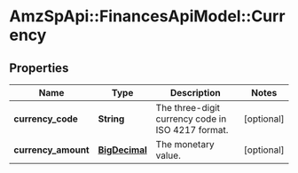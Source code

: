 # AmzSpApi::FinancesApiModel::Currency

## Properties
Name | Type | Description | Notes
------------ | ------------- | ------------- | -------------
**currency_code** | **String** | The three-digit currency code in ISO 4217 format. | [optional] 
**currency_amount** | [**BigDecimal**](BigDecimal.md) | The monetary value. | [optional] 


